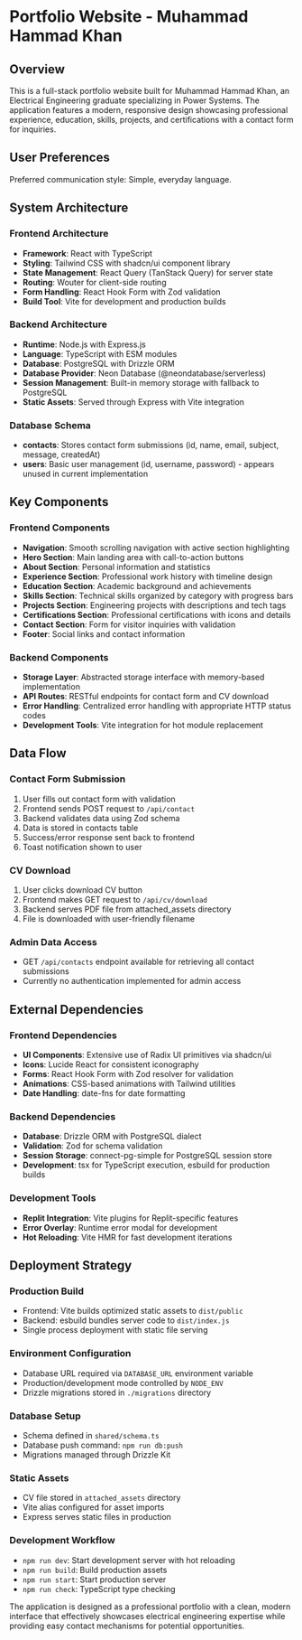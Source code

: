 # Portfolio Website - Muhammad Hammad Khan

## Overview

This is a full-stack portfolio website built for Muhammad Hammad Khan, an Electrical Engineering graduate specializing in Power Systems. The application features a modern, responsive design showcasing professional experience, education, skills, projects, and certifications with a contact form for inquiries.

## User Preferences

Preferred communication style: Simple, everyday language.

## System Architecture

### Frontend Architecture
- **Framework**: React with TypeScript
- **Styling**: Tailwind CSS with shadcn/ui component library
- **State Management**: React Query (TanStack Query) for server state
- **Routing**: Wouter for client-side routing
- **Form Handling**: React Hook Form with Zod validation
- **Build Tool**: Vite for development and production builds

### Backend Architecture
- **Runtime**: Node.js with Express.js
- **Language**: TypeScript with ESM modules
- **Database**: PostgreSQL with Drizzle ORM
- **Database Provider**: Neon Database (@neondatabase/serverless)
- **Session Management**: Built-in memory storage with fallback to PostgreSQL
- **Static Assets**: Served through Express with Vite integration

### Database Schema
- **contacts**: Stores contact form submissions (id, name, email, subject, message, createdAt)
- **users**: Basic user management (id, username, password) - appears unused in current implementation

## Key Components

### Frontend Components
- **Navigation**: Smooth scrolling navigation with active section highlighting
- **Hero Section**: Main landing area with call-to-action buttons
- **About Section**: Personal information and statistics
- **Experience Section**: Professional work history with timeline design
- **Education Section**: Academic background and achievements
- **Skills Section**: Technical skills organized by category with progress bars
- **Projects Section**: Engineering projects with descriptions and tech tags
- **Certifications Section**: Professional certifications with icons and details
- **Contact Section**: Form for visitor inquiries with validation
- **Footer**: Social links and contact information

### Backend Components
- **Storage Layer**: Abstracted storage interface with memory-based implementation
- **API Routes**: RESTful endpoints for contact form and CV download
- **Error Handling**: Centralized error handling with appropriate HTTP status codes
- **Development Tools**: Vite integration for hot module replacement

## Data Flow

### Contact Form Submission
1. User fills out contact form with validation
2. Frontend sends POST request to `/api/contact`
3. Backend validates data using Zod schema
4. Data is stored in contacts table
5. Success/error response sent back to frontend
6. Toast notification shown to user

### CV Download
1. User clicks download CV button
2. Frontend makes GET request to `/api/cv/download`
3. Backend serves PDF file from attached_assets directory
4. File is downloaded with user-friendly filename

### Admin Data Access
- GET `/api/contacts` endpoint available for retrieving all contact submissions
- Currently no authentication implemented for admin access

## External Dependencies

### Frontend Dependencies
- **UI Components**: Extensive use of Radix UI primitives via shadcn/ui
- **Icons**: Lucide React for consistent iconography
- **Forms**: React Hook Form with Zod resolver for validation
- **Animations**: CSS-based animations with Tailwind utilities
- **Date Handling**: date-fns for date formatting

### Backend Dependencies
- **Database**: Drizzle ORM with PostgreSQL dialect
- **Validation**: Zod for schema validation
- **Session Storage**: connect-pg-simple for PostgreSQL session store
- **Development**: tsx for TypeScript execution, esbuild for production builds

### Development Tools
- **Replit Integration**: Vite plugins for Replit-specific features
- **Error Overlay**: Runtime error modal for development
- **Hot Reloading**: Vite HMR for fast development iterations

## Deployment Strategy

### Production Build
- Frontend: Vite builds optimized static assets to `dist/public`
- Backend: esbuild bundles server code to `dist/index.js`
- Single process deployment with static file serving

### Environment Configuration
- Database URL required via `DATABASE_URL` environment variable
- Production/development mode controlled by `NODE_ENV`
- Drizzle migrations stored in `./migrations` directory

### Database Setup
- Schema defined in `shared/schema.ts`
- Database push command: `npm run db:push`
- Migrations managed through Drizzle Kit

### Static Assets
- CV file stored in `attached_assets` directory
- Vite alias configured for asset imports
- Express serves static files in production

### Development Workflow
- `npm run dev`: Start development server with hot reloading
- `npm run build`: Build production assets
- `npm run start`: Start production server
- `npm run check`: TypeScript type checking

The application is designed as a professional portfolio with a clean, modern interface that effectively showcases electrical engineering expertise while providing easy contact mechanisms for potential opportunities.
